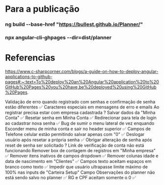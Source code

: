 # Para a publicação

### ng build --base-href "https://bullest.github.io/Planner/"
### npx angular-cli-ghpages --dir=dist/planner


# Referencias 
https://www.c-sharpcorner.com/blogs/a-guide-on-how-to-deploy-angular-applications-to-github-pages#:~:text=To%20deploy%20an%20Angular%20application%20to%20GitHub%20Pages%20you%20have,be%20deployed%20using%20GitHub%20Pages.


Validação de erro quando registrado com senhas e confirmação de senha estão diferentes ✅
Caracteres especiais em mensagens de erro e emails
Ao registrar precisa estar com empresa cadastrada ?
Salvar dados da "Minha Conta" ✅
Resetar senha em Minha Conta ✅
Redirecionar para tela de login ao cadastrar nova senha ✅
Bug de sumir o menu lateral de vez enquando 
Esconder menu de minha conta e sair no header superior ✅
Campos de Telefone celular estão permitindo salvar apenas com "0" ✅
Deslogar usuário após resetar a própria senha ✅
Obrigar alteração de senha após reset de senha ser solicitado ? 
Link de verificação de conta não está funcionando 
Remover box de contagem de registros em "Minha empresa" ✅
Remover itens inativos de campos dropdown ✅
Remover colunas idade e data de nascimento em "Clientes" ✅
Campos texto aceitam espaços em branco como texto ✅
Impedir que usuário ultrapasse limite máximo de 100% nas inputs de "Carteira Setup"
Campo Observações do planner não está sendo salvo no planner ✅
RG e CPF aceitam somente o 0 ✅

